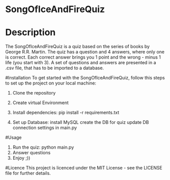# SongOfIceAndFireQuiz

# Description
The SongOfIceAndFireQuiz is a quiz based on the series of books by George R.R. Martin. The quiz has a question and 4 answers, where only one is correct. Each correct answer brings you 1 point and the wrong - minus 1 life (you start with 3). 
A set of questions and answers are presented in a .csv file, that has to be imported to a database. 

#Installation
To get started with the SongOfIceAndFireQuiz, follow this steps to set up the project on your local machine:

1. Clone the repository
   
2. Create virtual Environment
  
3. Install dependencies:
   pip install -r requirements.txt

4. Set up Database:
   install MySQL
   create the DB for quiz
   update DB connection settings in main.py

#Usage
1. Run the quiz: python main.py
2. Answer questions
3. Enjoy ;))
   
#Licence 
This project is licenced under the MIT License - see the LICENSE file for further details.
